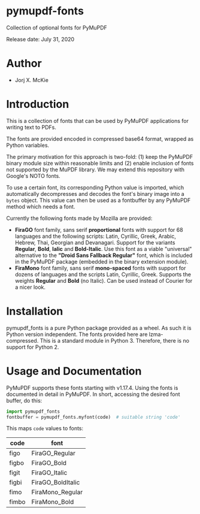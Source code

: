 # pymupdf-fonts
Collection of optional fonts for PyMuPDF

Release date: July 31, 2020

# Author

* Jorj X. McKie

# Introduction

This is a collection of fonts that can be used by PyMuPDF applications for writing text to PDFs.

The fonts are provided encoded in compressed base64 format, wrapped as Python variables.

The primary motivation for this approach is two-fold: (1) keep the PyMuPDF binary module size within reasonable limits and (2) enable inclusion of fonts not supported by the MuPDF library. We may extend this repository with Google's NOTO fonts.

To use a certain font, its corresponding Python value is imported, which automatically decompresses and decodes the font's binary image into a ``bytes`` object. This value can then be used as a fontbuffer by any PyMuPDF method which needs a font.

Currently the following fonts made by Mozilla are provided:
* **FiraGO** font family, sans serif **proportional** fonts with support for 68 languages and the following scripts: Latin, Cyrillic, Greek, Arabic, Hebrew, Thai, Georgian and Devanagari. Support for the variants **Regular**, **Bold**, **Ialic** and **Bold-Italic**. Use this font as a viable "universal" alternative to the **"Droid Sans Fallback Regular"** font, which is included in the PyMuPDF package (embedded in the binary extension module).
* **FiraMono** font family, sans serif **mono-spaced** fonts with support for dozens of languages and the scripts Latin, Cyrillic, Greek. Supports the weights **Regular** and **Bold** (no Italic). Can be used instead of Courier for a nicer look.

# Installation

pymupdf_fonts is a pure Python package provided as a wheel. As such it is Python version independent. The fonts provided here are lzma-compressed. This is a standard module in Python 3. Therefore, there is no support for Python 2.

# Usage and Documentation

PyMuPDF supports these fonts starting with v1.17.4. Using the fonts is documented in detail in PyMuPDF. In short, accessing the desired font buffer, do this:

```python
import pymupdf_fonts
fontbuffer = pymupdf_fonts.myfont(code)  # suitable string 'code'
```

This maps `code` values to fonts:

| code | font |
|------|------|
| figo | FiraGO_Regular |
| figbo | FiraGO_Bold |
| figit | FiraGO_Italic |
| figbi | FiraGO_BoldItalic |
| fimo | FiraMono_Regular |
| fimbo | FiraMono_Bold |
